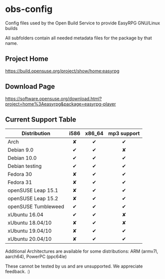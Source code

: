 
# obs-config

Config files used by the Open Build Service to provide EasyRPG GNU/Linux builds

All subfolders contain all needed metadata files for the package by that name.

## Project Home

https://build.opensuse.org/project/show/home:easyrpg

## Download Page

https://software.opensuse.org/download.html?project=home%3Aeasyrpg&package=easyrpg-player

## Current Support Table

Distribution        | i586 | x86_64 | mp3 support
--------------------| :--: | :----: | :---------:
Arch                | ✘    | ✔      | ✔
Debian 9.0          | ✔    | ✔      | ✘
Debian 10.0         | ✔    | ✔      | ✔
Debian testing      | ✔    | ✔      | ✔
Fedora 30           | ✘    | ✔      | ✔
Fedora 31           | ✘    | ✔      | ✔
openSUSE Leap 15.1  | ✘    | ✔      | ✔
openSUSE Leap 15.2  | ✘    | ✔      | ✔
openSUSE Tumbleweed | ✔    | ✔      | ✔
xUbuntu 16.04       | ✔    | ✔      | ✘
xUbuntu 18.04/10    | ✘    | ✔      | ✘
xUbuntu 19.04/10    | ✘    | ✔      | ✔
xUbuntu 20.04/10    | ✘    | ✔      | ✔

Additional Architectures are available for some distributions:
ARM (armv7l, aarch64), PowerPC (ppc64le)

These cannot be tested by us and are unsupported. We appreciate feedback. :)
